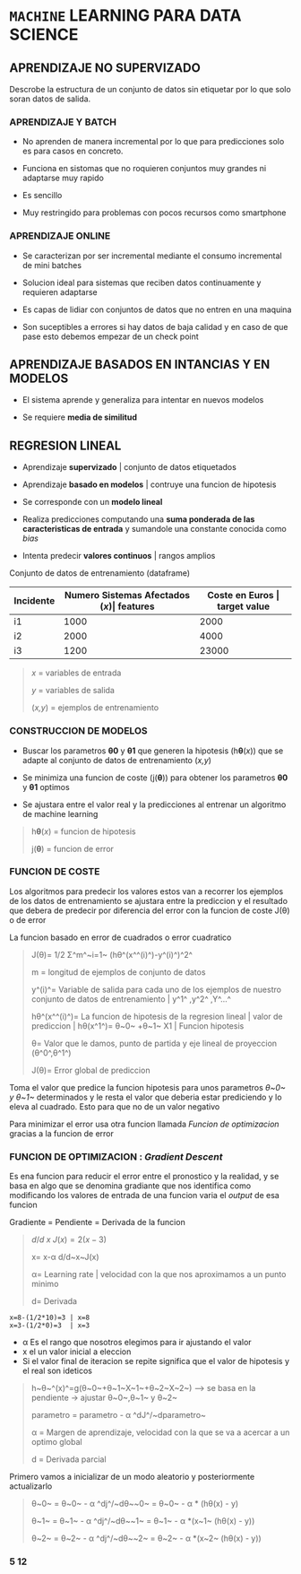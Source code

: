 # `MACHINE` LEARNING PARA DATA SCIENCE

## APRENDIZAJE NO SUPERVIZADO

Descrobe la estructura de un conjunto de datos sin etiquetar por  lo que solo soran datos de salida.

### APRENDIZAJE Y BATCH

-   No aprenden de manera incremental por lo que para predicciones solo es para casos en concreto.

-   Funciona en sistomas que no roquieren conjuntos muy grandes ni adaptarse muy rapido

-   Es sencillo 

-   Muy restringido para problemas con pocos recursos como smartphone

### APRENDIZAJE ONLINE

-   Se caracterizan por ser incremental mediante el consumo incremental de mini batches

-   Solucion ideal para sistemas que reciben datos continuamente y requieren adaptarse 

-   Es capas de lidiar con conjuntos de datos que no entren en una maquina

-   Son suceptibles a errores si hay datos de baja calidad y en caso de que pase esto debemos empezar de un check point



## APRENDIZAJE BASADOS EN INTANCIAS Y EN MODELOS

-   El sistema aprende y generaliza para intentar en nuevos modelos

-   Se requiere **media de similitud**

## REGRESION LINEAL

-   Aprendizaje **supervizado** | conjunto de datos etiquetados

-   Aprendizaje **basado en modelos** | contruye una funcion de hipotesis

-   Se corresponde con un **modelo lineal**

-   Realiza predicciones computando una **suma ponderada de las caracteristicas de entrada** y sumandole una constante conocida como *bias*

-   Intenta predecir **valores continuos** | rangos amplios 

    

Conjunto de datos de entrenamiento (dataframe)

| Incidente | Numero Sistemas Afectados (*x*)\| features | Coste en Euros \| target value |
| --------- | ------------------------------------------ | ------------------------------ |
| i1        | 1000                                       | 2000                           |
| i2        | 2000                                       | 4000                           |
| i3        | 1200                                       | 23000                          |

>   *x* = variables de entrada
>
>   *y* = variables de salida
>
>   (*x,y*) = ejemplos de entrenamiento



### CONSTRUCCION DE MODELOS

-   Buscar los parametros **θ0** y **θ1** que generen la hipotesis (h**θ**(*x*)) que se adapte al conjunto de datos de entrenamiento (*x,y*)

-   Se minimiza una funcion de coste (j(**θ**)) para obtener los parametros **θ0** y **θ1** optimos
-   Se ajustara entre el valor real y la predicciones al entrenar un algoritmo de machine learning

>   h**θ**(*x*) = funcion de hipotesis
>
>   j(**θ**) = funcion de error



### FUNCION DE COSTE

Los algoritmos para predecir los valores estos van a recorrer los ejemplos de los datos de entrenamiento se ajustara entre la prediccion y el resultado que debera de predecir por diferencia del error con la funcion de coste J(θ) o de error

La funcion basado en error de cuadrados o error cuadratico 

>   J(θ)= 1/2 Σ^m^~i=1~ (hθ^(x^^(i)^)-y^(i)^)^2^
>
>   m = longitud de ejemplos de conjunto de datos
>
>   y^(i)^= Variable de salida para cada uno de los ejemplos de nuestro conjunto de datos de entrenamiento | y^1^ ,y^2^ ,Y^...^
>
>   hθ^(x^^(i)^)= La funcion de hipotesis de la regresion lineal | valor de prediccion | hθ(x^1^)= θ~0~ +θ~1~ X1 | Funcion hipotesis 
>
>   θ= Valor que le damos, punto de partida y eje lineal de proyeccion (θ^0^,θ^1^)
>
>   J(θ)= Error global de prediccion

Toma el valor que predice la funcion hipotesis para unos parametros *θ~0~ y θ~1~* determinados y le resta el valor que deberia estar prediciendo y lo eleva al cuadrado. Esto para que no de un valor negativo

Para minimizar el error usa otra funcion llamada *Funcion de optimizacion* gracias a la funcion de error



### FUNCION DE OPTIMIZACION : *Gradient Descent*

Es ena funcion para reducir el error entre el pronostico y la realidad, y se basa en algo que se denomina gradiante que nos identifica como modificando los valores de entrada de una funcion varia el *output* de esa funcion

 Gradiente = Pendiente = Derivada de la funcion

>   $d/d~x~J(x) = 2(x-3)$​
>
>   x= x-α d/d~x~J(x)
>
>   α= Learning rate | velocidad con la que nos aproximamos a un punto minimo 
>
>   d= Derivada 

```
x=8-(1/2*10)=3 | x=8
x=3-(1/2*0)=3  | x=3
```

-   α Es el rango que nosotros elegimos para ir ajustando el valor
-   x el un valor inicial a eleccion
-   Si el valor final de iteracion se repite significa que el valor de hipotesis y el real son ideticos 

> h~θ~^(x)^=g(θ~0~+θ~1~X~1~+θ~2~X~2~) --> se basa en la pendiente -> ajustar θ~0~,θ~1~ y θ~2~
>
> parametro = parametro - α ^dJ^/~dparametro~
>
> α = Margen de aprendizaje, velocidad con la que se va a acercar a un optimo global
>
> d =  Derivada parcial

Primero vamos a inicializar de un modo aleatorio y posteriormente actualizarlo

> θ~0~ = θ~0~ - α ^dj^/~dθ~~0~ = θ~0~ - α * (hθ(x) - y)
>
> θ~1~ = θ~1~ - α ^dj^/~dθ~~1~ = θ~1~ - α *(x~1~ (hθ(x) - y))
>
> θ~2~ = θ~2~ - α ^dj^/~dθ~~2~ = θ~2~ - α *(x~2~ (hθ(x) - y))

### 5 12 

